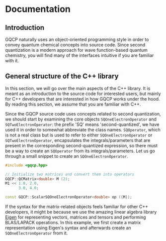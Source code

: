 # Documentation


## Introduction

GQCP naturally uses an object-oriented programming style in order to convey quantum chemical concepts into source code.
Since second quantization is a modern approach for wave function-based quantum chemistry, you will find many of the interfaces intuitive if you are familiar with it.


## General structure of the C++ library

In this section, we will go over the main aspects of the C++ library.
It is meant as an introduction to the source code for interested users, but mainly for C++ developers that are interested in how GQCP works under the hood.
By reading this section, we assume that you are familiar with C++.

Since the GQCP source code uses concepts related to second quantization, we should start by examining the core objects `SQOneElectronOperator` and `SQTwoElectronOperator`: the prefix 'SQ' means 'second-quantized', we have used it in order to somewhat abbreviate the class names. 
`SQOperator`, which is not a real class but is used to refer to either `SQOneElectronOperator` or `SQTwoElectronOperator`, encapsulates the integrals/parameters that are present in the corresponding second-quantized expression, so there must be a way to create an `SQOperator` from its integrals/parameters.
Let us go through a small snippet to create an `SQOneElectronOperator`. 

```cpp
#include <gqcp.hpp>

// Initialize two matrices and convert them into operators
GQCP::QCMatrix<double> M (2);
M1 << 1.0, 2.0,
      3.0, 4.0;

const GQCP::ScalarSQOneElectronOperator<double> op ({M});
```

If the syntax for the matrix-related objects feels familiar for other C++ developers, it might be because we use the amazing linear algebra library [Eigen](http://eigen.tuxfamily.org) for representing vectors, matrices and tensors and performing BLAS/LAPACK operations.
In this example, we first create a matrix representation using Eigen's syntax and afterwards create an `SQOneElectronOperator` from it.
